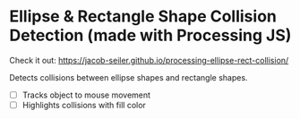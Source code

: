 # Ellipse & Rectangle Shape Collision Detection (made with Processing JS)

Check it out: https://jacob-seiler.github.io/processing-ellipse-rect-collision/

Detects collisions between ellipse shapes and rectangle shapes.

- [ ] Tracks object to mouse movement
- [ ] Highlights collisions with fill color
